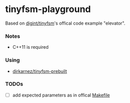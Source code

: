 tinyfsm-playground
==================
Based on [digint/tinyfsm](https://github.com/digint/tinyfsm)'s offical code example "elevator".

### Notes
- C++11 is required

### Using
- [dirkarnez/tinyfsm-prebuilt](https://github.com/dirkarnez/tinyfsm-prebuilt)

### TODOs
- [ ] add expected parameters as in offical [Makefile](https://github.com/digint/tinyfsm/blob/master/examples/elevator/Makefile)
